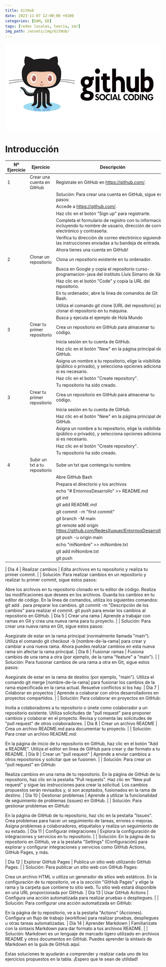 ```yaml
---
title: GitHub
date: 2023-11-07 12:00:00 +0100
categories: [DAM, ED]
tags: [redes locales, teoría, smr]
img_path: /assets/img/GitHub/   
---
```


![Alt text](image.png)

# Introducción

| Nº Ejercicio | Ejercicio  | Descripción |
|---|---|---|
| 1 | Crear una cuenta en GitHub | Regístrate en GitHub en https://github.com/. |
| | | Solución: Para crear una cuenta en GitHub, sigue estos pasos:|
| | | Accede a https://github.com/.|
| | | Haz clic en el botón "Sign up" para registrarte.|
| | | Completa el formulario de registro con tu información, incluyendo tu nombre de usuario, dirección de correo electrónico y contraseña.|
| | | Verifica tu dirección de correo electrónico siguiendo las instrucciones enviadas a tu bandeja de entrada.|
| | | Ahora tienes una cuenta en GitHub! |
| 2 | Clonar un repositorio | Clona un repositorio existente en tu ordenador. |
| | | Busca en Google y copia el repositorio curso-programacion-java del instituto Lluís Simarro de Xàtiva |
| | | Haz clic en el botón "Code" y copia la URL del repositorio. |
| | | En tu ordenador, abre la línea de comandos de Git Bash. |
| | | Utiliza el comando git clone [URL del repositorio] para clonar el repositorio en tu máquina. |
| | | Busca y ejecuta el ejemplo de Hola Mundo |
| 3 | Crear tu primer repositorio | Crea un repositorio en GitHub para almacenar tu código. |
| | | Inicia sesión en tu cuenta de GitHub.|
| | | Haz clic en el botón "New" en la página principal de GitHub.|
| | | Asigna un nombre a tu repositorio, elige la visibilidad (público o privado), y selecciona opciones adicionales si es necesario.|
| | | Haz clic en el botón "Create repository".|
| | | Tu repositorio ha sido creado.|
| 3 | Crear tu primer repositorio | Crea un repositorio en GitHub para almacenar tu código. |
| | | Inicia sesión en tu cuenta de GitHub.|
| | | Haz clic en el botón "New" en la página principal de GitHub.|
| | | Asigna un nombre a tu repositorio, elige la visibilidad (público o privado), y selecciona opciones adicionales si es necesario.|
| | | Haz clic en el botón "Create repository".|
| | | Tu repositorio ha sido creado.|
| 4 | Subir un txt a tu repositorio | Sube un txt que contenga tu nombre. |
| | | Abre GitHub Bash |
| | | Prepara el directorio y los archivos |
| | | echo "# EntornosDesarrollo" >> README.md|
| | | git init|
| | | git add README.md|
| | | git commit -m "first commit"|
| | | git branch -M main|
| | | git remote add origin https://github.com/RedesXuquer/EntornosDesarrollo.git|
| | | git push -u origin main |
| | | echo "miNombre" >> miNombre.txt |
| | | git add miNombre.txt |
| | | git push |



| Día 4 | Realizar cambios | Edita archivos en tu repositorio y realiza tu primer commit. |
| Solución: Para realizar cambios en un repositorio y realizar tu primer commit, sigue estos pasos:

Abre los archivos en tu repositorio clonado en tu editor de código.
Realiza las modificaciones que desees en los archivos.
Guarda los cambios en tu editor de código.
En la línea de comandos, utiliza los siguientes comandos:
git add . para preparar los cambios.
git commit -m "Descripción de los cambios" para realizar el commit.
git push para enviar los cambios al repositorio en GitHub.
| Día 5 | Crear una rama | Aprende a trabajar con ramas en Git y crea una nueva rama para tu proyecto. |
| Solución: Para crear una nueva rama en Git, sigue estos pasos:

Asegúrate de estar en la rama principal (normalmente llamada "main").
Utiliza el comando git checkout -b [nombre-de-la-rama] para crear y cambiar a una nueva rama.
Ahora puedes realizar cambios en esta nueva rama sin afectar la rama principal.
| Día 6 | Fusionar ramas | Fusiona cambios de una rama a otra (por ejemplo, de la rama "feature" a "main"). |
| Solución: Para fusionar cambios de una rama a otra en Git, sigue estos pasos:

Asegúrate de estar en la rama de destino (por ejemplo, "main").
Utiliza el comando git merge [nombre-de-la-rama] para fusionar los cambios de la rama especificada en la rama actual.
Resuelve conflictos si los hay.
| Día 7 | Colaborar en proyectos | Aprende a colaborar con otros desarrolladores en proyectos compartidos. |
| Solución: Para colaborar en proyectos en GitHub:

Invita a colaboradores a tu repositorio o únete como colaborador a un repositorio existente.
Utiliza solicitudes de "pull request" para proponer cambios y colaborar en el proyecto.
Revisa y comenta las solicitudes de "pull request" de otros colaboradores.
| Día 8 | Crear un archivo README | Crea un archivo README.md para documentar tu proyecto. |
| Solución: Para crear un archivo README.md:

En la página de inicio de tu repositorio en GitHub, haz clic en el botón "Add a README".
Utiliza el editor en línea de GitHub para crear y dar formato a tu README.
| Día 9 | Crear un "pull request" | Aprende a enviar cambios a otros repositorios y solicitar que se fusionen. |
| Solución: Para crear un "pull request" en GitHub:

Realiza cambios en una rama de tu repositorio.
En la página de GitHub de tu repositorio, haz clic en la pestaña "Pull requests".
Haz clic en "New pull request" y sigue las instrucciones para crear la solicitud.
Los cambios propuestos serán revisados y, si son aceptados, fusionados en la rama de destino.
| Día 10 | Gestionar problemas | Aprende a utilizar la funcionalidad de seguimiento de problemas (issues) en GitHub. |
| Solución: Para gestionar problemas en GitHub:

En la página de GitHub de tu repositorio, haz clic en la pestaña "Issues".
Crea problemas para hacer un seguimiento de tareas, errores o mejoras.
Asigna problemas a colaboradores, etiquétalos y realiza un seguimiento de su estado.
| Día 11 | Configurar integraciones | Explora la configuración de integraciones y servicios en tu repositorio. |
| Solución: En la página de tu repositorio en GitHub, ve a la pestaña "Settings" (Configuración) para explorar y configurar integraciones y servicios como GitHub Actions, GitHub Pages, y más.

| Día 12 | Explorar GitHub Pages | Publica un sitio web utilizando GitHub Pages. |
| Solución: Para publicar un sitio web con GitHub Pages:

Crea un archivo HTML o utiliza un generador de sitios web estáticos.
En la configuración de tu repositorio, ve a la sección "GitHub Pages" y elige la rama y la carpeta que contiene tu sitio web.
Tu sitio web estará disponible en una URL proporcionada por GitHub.
| Día 13 | Usar GitHub Actions | Configura una acción automatizada para realizar pruebas o despliegues. |
| Solución: Para configurar una acción automatizada en GitHub:

En la página de tu repositorio, ve a la pestaña "Actions" (Acciones).
Configura un flujo de trabajo (workflow) para realizar pruebas, despliegues u otras tareas automatizadas.
| Día 14 | Aprender Markdown | Familiarízate con la sintaxis Markdown para dar formato a tus archivos README. |
| Solución: Markdown es un lenguaje de marcado ligero utilizado en archivos README y otros documentos en GitHub. Puedes aprender la sintaxis de Markdown en la guía de GitHub aquí.

Estas soluciones te ayudarán a comprender y realizar cada uno de los ejercicios propuestos en la tabla. ¡Espero que te sean de utilidad!